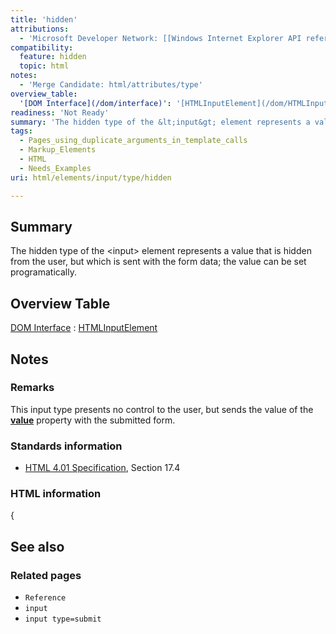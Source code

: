 ```yaml
---
title: 'hidden'
attributions:
  - 'Microsoft Developer Network: [[Windows Internet Explorer API reference](http://msdn.microsoft.com/en-us/library/ie/hh828809%28v=vs.85%29.aspx) Article]'
compatibility:
  feature: hidden
  topic: html
notes:
  - 'Merge Candidate: html/attributes/type'
overview_table:
  '[DOM Interface](/dom/interface)': '[HTMLInputElement](/dom/HTMLInputElement)'
readiness: 'Not Ready'
summary: 'The hidden type of the &lt;input&gt; element represents a value that is hidden from the user, but which is sent with the form data; the value can be set programatically.'
tags:
  - Pages_using_duplicate_arguments_in_template_calls
  - Markup_Elements
  - HTML
  - Needs_Examples
uri: html/elements/input/type/hidden

---
```

## Summary

The hidden type of the &lt;input&gt; element represents a value that is hidden from the user, but which is sent with the form data; the value can be set programatically.

## Overview Table

[DOM Interface](/dom/interface)
:   [HTMLInputElement](/dom/HTMLInputElement)

## Notes

### Remarks

This input type presents no control to the user, but sends the value of the [**value**](/html/attributes/value_(select,_option_element)) property with the submitted form.

### Standards information

-   [HTML 4.01 Specification](http://go.microsoft.com/fwlink/p/?linkid=25320), Section 17.4

### HTML information

{

## See also

### Related pages

-   `Reference`
-   `input`
-   `input type=submit`

